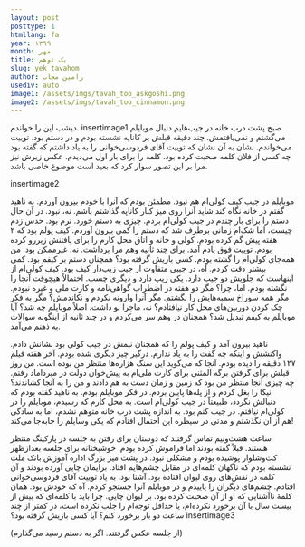 ```yaml
---
layout: post
posttype: 1
htmllang: fa
year: ۱۳۹۹
month: مهر
title: یک توهم
slug: yek_tavahom
author: رامین مجاب
usediv: auto
image1: /assets/imgs/tavah_too_askgoshi.png
image2: /assets/imgs/tavah_too_cinnamon.png
---
```


دیشب این را خواندم.
insertimage1
صبح پشت درب خانه در جیب‌هایم دنبال موبایلم می‌گشتم و نمی‌یافتمش. چند دقیقه قبلش بر کاناپه نشسته بودم و در دستم بود. توییت می‌خواندم. نشان به آن نشان که توییت آقای فردوسی‌خوانی را به یاد داشتم که گفته بود چه کسی از فلان کلمه صحبت کرده بود. کلمه را برای بار اول می‌دیدم. عکس زیرش نیز مرا بر این تصور سوار کرد که بعید است موضوع خاصی باشد.

insertimage2

موبایلم در جیب کیف کولی‌ام هم نبود. مطمئن بودم که آنرا با خودم بیرون آوردم. به ناهید گفتم در خانه نگاه کند شاید آنرا روی میز کنار کاناپه گذاشتم باشم. نه، نبود. در آن حال دستم را برای بار چندم در جیب کولی‌ام بردم. چیزی به دستم خورد. نرم بود. حدس زدم چیست، اما شک‌ام زمانی برطرف شد که دستم را کمی بیرون آوردم. کیف پولم بود که ۲ هفته پیش گم کرده بودم. کولی و خانه و اتاق محل کارم را برای یافتنش زیررو کرده بودم. توییت فوق یادم آمد. برای چند ثانیه وهم مرا برداشت. نه، غیرممکن بود. من همه‌جای کولی‌ام را گشته بودم. کسی بازیش گرفته بود؟ همچنان دستم بر کیفم بود. کمی بیشتر دقت کردم. آه، در جیبی متفاوت از جیب زیپ‌دار کیف بود. کیف کولی‌ام از اینهاست که جلویش دو جیب دارد. یکی زیپ دارد و دیگری چسب. احتمالاً هیچوقت آنجا را نگشته بودم. اما، چرا؟ مگر دو هفته در اضطراب گواهی‌نامه و کارت ملی و غیره نبودم. مگر همه سوراخ سمبه‌هایش را نگشتم. مگر آنرا وارونه نکردم و نکاندمش؟ مگر به فکر چک کردن دوربین‌های محل کار نیافتادم؟ نه، ماجرا بو داشت. اصلاً موبایلم چه شد؟ آیا موبایلم به کیفم تبدیل شد؟ همچنان در وهم سر می‌کردم و در چند ثانیه از اینگونه سوالات به ذهنم می‌آمد. 

ناهید بیرون آمد و کیف پولم را که همچنان نیمش در جیب کولی بود نشانش دادم. واکنشش و اینکه چه گفت را به یاد ندارم. درگیر چیز دیگری شده بودم. آخر هفته فیلم ۱۲۷ دقیقه را دیده بودم. آنجا که می‌گوید این سنگ هزاره‌ها منتظر من بوده است. من روز قبلش برای گرفتن برگه المثنی برای کارت ملی‌ام به پیش‌خوان دولت در میرداماد رفتم. چه چیزی آنجا منتظر من بود که زمین و زمان دست به هم دادند و من را به آنجا کشاندند؟ نیکا را بغل کردم و از پله‌ها پایین بردم. در فکر موبایلم بودم. به ناهید گفته بودم که دنبالش نگردد، طبیعتاً در جیب کولی‌ام است. به محل کارم که رسیدم، موبایلم را در کولی‌ام نیافتم. در جیب کتم بود. به اندازه پشت درب خانه متوهم نشدم، اما به سادگی هم از آن نگذشتم و مدتی در سیطره این احتمال افتادم که یکی وسایلم را جابه‌جا می‌کند! 

ساعت هشت‌ونیم تماس گرفتند که دوستان برای رفتن به جلسه در پارکینگ منتظر هستند. قبلاً گفته بودند اما فراموش کرده بودم. خوشبختانه برای جلسه بعدازظهر کت‌وشلوار پوشیده بودم و مشکلی نبود. در پشت میز بزرگ اداره آموزش بانک ملت نشسته بودم که ناگهان کلمه‌ای در مقابل چشم‌هایم افتاد. برایمان چایی آورده بودند و آن کلمه در نقش‌های روی لیوان افتاده بود. آشنا بود. به یاد توییت آقای فردوسی‌خوانی افتادم. چشم‌های دیگران را پاییدم و در موبایلم آنرا جستجو کردم. آه که خودش بود. همان کلمهٔ ناآشنایی که او از آن صحبت کرده بود. بر لیوان چایی. چرا باید با کلمه‌ای که بیش از بیست سال با آن برخورد نکرده‌ام، یا حداقل توجه‌ام را جلب نکرده است، در کمتر از چند ساعت دو بار برخورد کنم؟ آیا کسی بازیش گرفته بود؟
insertimage3

(از جلسه عکس گرفتند. اگر به دستم رسید می‌گذارم)

